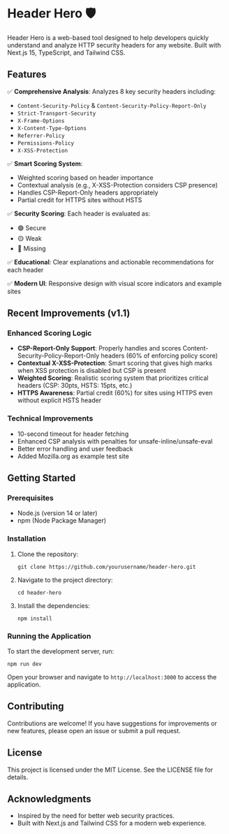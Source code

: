 # Header Hero 🛡️

Header Hero is a web-based tool designed to help developers quickly understand and analyze HTTP security headers for any website. Built with Next.js 15, TypeScript, and Tailwind CSS.

## Features

✅ **Comprehensive Analysis**: Analyzes 8 key security headers including:
  - `Content-Security-Policy` & `Content-Security-Policy-Report-Only`
  - `Strict-Transport-Security`
  - `X-Frame-Options`
  - `X-Content-Type-Options`
  - `Referrer-Policy`
  - `Permissions-Policy`
  - `X-XSS-Protection`

✅ **Smart Scoring System**: 
  - Weighted scoring based on header importance
  - Contextual analysis (e.g., X-XSS-Protection considers CSP presence)
  - Handles CSP-Report-Only headers appropriately
  - Partial credit for HTTPS sites without HSTS

✅ **Security Scoring**: Each header is evaluated as:
  - 🟢 Secure
  - 🟡 Weak
  - 🔴 Missing

✅ **Educational**: Clear explanations and actionable recommendations for each header

✅ **Modern UI**: Responsive design with visual score indicators and example sites

## Recent Improvements (v1.1)

### Enhanced Scoring Logic
- **CSP-Report-Only Support**: Properly handles and scores Content-Security-Policy-Report-Only headers (60% of enforcing policy score)
- **Contextual X-XSS-Protection**: Smart scoring that gives high marks when XSS protection is disabled but CSP is present
- **Weighted Scoring**: Realistic scoring system that prioritizes critical headers (CSP: 30pts, HSTS: 15pts, etc.)
- **HTTPS Awareness**: Partial credit (60%) for sites using HTTPS even without explicit HSTS header

### Technical Improvements
- 10-second timeout for header fetching
- Enhanced CSP analysis with penalties for unsafe-inline/unsafe-eval
- Better error handling and user feedback
- Added Mozilla.org as example test site

## Getting Started

### Prerequisites

- Node.js (version 14 or later)
- npm (Node Package Manager)

### Installation

1. Clone the repository:
   ```
   git clone https://github.com/yourusername/header-hero.git
   ```
2. Navigate to the project directory:
   ```
   cd header-hero
   ```
3. Install the dependencies:
   ```
   npm install
   ```

### Running the Application

To start the development server, run:
```
npm run dev
```
Open your browser and navigate to `http://localhost:3000` to access the application.

## Contributing

Contributions are welcome! If you have suggestions for improvements or new features, please open an issue or submit a pull request.

## License

This project is licensed under the MIT License. See the LICENSE file for details.

## Acknowledgments

- Inspired by the need for better web security practices.
- Built with Next.js and Tailwind CSS for a modern web experience.